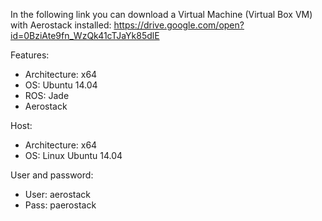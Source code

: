 In the following link you can download a Virtual Machine (Virtual Box VM) with Aerostack installed: https://drive.google.com/open?id=0BziAte9fn_WzQk41cTJaYk85dlE

Features:
- Architecture: x64
- OS: Ubuntu 14.04
- ROS: Jade
- Aerostack

Host:
- Architecture: x64
- OS: Linux Ubuntu 14.04

User and password:
- User: aerostack
- Pass: paerostack